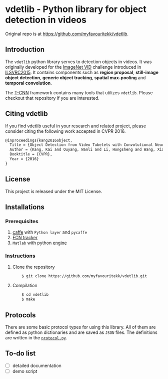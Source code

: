 # vdetlib - Python library for object detection in videos

Original repo is at https://github.com/myfavouritekk/vdetlib. 

## Introduction

The `vdetlib` python library serves to detection objects in videos. It was originally developed for the [ImageNet VID](http://image-net.org/challenges/LSVRC/2015/index#vid) challenge introduced in [ILSVRC2015](http://image-net.org/challenges/LSVRC/2015/). It contains components such as **region proposal**, **still-image object detection**, **generic object tracking**, **spatial max-pooling** and **temporal convolution**.


The [T-CNN](https://github.com/myfavouritekk/T-CNN) framework contains many tools that utilizes `vdetlib`. Please checkout that repository if you are interested.

## Citing vdetlib
If you find vdetlib useful in your research and related project, please consider citing the following work accepted in CVPR 2016.

```latex
@inproceedings{kang2016object,
  Title = {Object Detection from Video Tubelets with Convolutional Neural Networks},
  Author = {Kang, Kai and Ouyang, Wanli and Li, Hongsheng and Wang, Xiaogang},
  Booktitle = {CVPR},
  Year = {2016}
}
```

## License
This project is released under the MIT License.

## Installations
### Prerequisites
1. [caffe](https://github.com/BVLC/caffe) with `Python layer` and `pycaffe`
2. [FCN tracker](https://github.com/scott89/FCNT)
3. `Matlab` with python [engine](http://www.mathworks.com/help/matlab/matlab-engine-for-python.html?refresh=true)

### Instructions
1. Clone the repository

    ```bash
        $ git clone https://github.com/myfavouritekk/vdetlib.git
    ```

2. Compilation

    ```bash
        $ cd vdetlib
        $ make
    ```
    
## Protocols
There are some basic protocol types for using this library. All of them are defined as python dictionaries and are saved as `JSON` files. The definitions are written in the [`protocol.py`](utils/protocol.py).


## To-do list
- [ ] detailed documentation
- [ ] demo script
